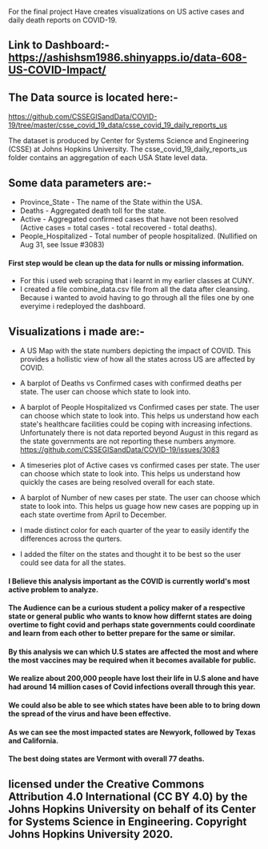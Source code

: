 For the final project Have creates visualizations on US active cases and daily death reports on COVID-19.

## Link to Dashboard:- https://ashishsm1986.shinyapps.io/data-608-US-COVID-Impact/

## The Data source is located here:- 
https://github.com/CSSEGISandData/COVID-19/tree/master/csse_covid_19_data/csse_covid_19_daily_reports_us

The dataset is produced by  Center for Systems Science and Engineering (CSSE) at Johns Hopkins University.
The csse_covid_19_daily_reports_us folder contains an aggregation of each USA State level data.

## Some data parameters are:-

- Province_State - The name of the State within the USA.
- Deaths - Aggregated death toll for the state.
- Active - Aggregated confirmed cases that have not been resolved (Active cases = total cases - total recovered - total deaths).
- People_Hospitalized - Total number of people hospitalized. (Nullified on Aug 31, see Issue #3083)



#### First step would be clean up the data for nulls or missing information.
- For this i used web scraping that i learnt in my earlier classes at CUNY.
- I created a file combine_data.csv file from all the data after cleansing. Because i wanted to avoid having to go through all the files one by one everyime i redeployed the dashboard.

## Visualizations i made are:-
- A US Map with the state numbers depicting the impact of COVID. This provides a hollistic view of how all the states across US are affected by COVID.

- A barplot of Deaths vs Confirmed cases with confirmed deaths per state. The user can choose which state to look into.

- A barplot of People Hospitalized vs Confirmed cases per state. The user can choose which state to look into. This helps us understand how each state's healthcare facilities could be coping with increasing infections. Unfortunately there is not data reported beyond August in this regard as the state governments are not reporting these numbers anymore. https://github.com/CSSEGISandData/COVID-19/issues/3083

- A timeseries plot of Active cases vs confirmed cases  per state. The user can choose which state to look into. This helps us understand how quickly the cases are being resolved overall for each state.

- A barplot of Number of new cases per state. The user can choose which state to look into. This helps us guage how new cases are popping up in each state overtime from April to December.

- I made distinct color for each quarter of the year to easily identify the differences across the qurters.

- I added the filter on the states and thought it to be best so the user could see data for all the states.



#### I Believe this analysis important as the COVID is currently world's most active problem to analyze.
#### The Audience can be a curious student a policy maker of a respective state or general public who wants to know how differnt states are doing overtime to fight covid and perhaps state governments could coordinate and learn from each other to better prepare for the same or similar.
#### By this analysis we can which U.S states are affected the most and where the most vaccines may be required when it becomes available for public.
#### We realize about 200,000 people have lost their life in U.S alone and have had around 14 million cases of Covid infections overall through this year.
#### We could also be able to see which states have been able to to bring down the spread of the virus and have been effective.
#### As we can see the most impacted states are Newyork, followed by Texas and California.
#### The best doing states are Vermont with overall 77 deaths.

## licensed under the Creative Commons Attribution 4.0 International (CC BY 4.0) by the Johns Hopkins University on behalf of its Center for Systems Science in Engineering. Copyright Johns Hopkins University 2020.